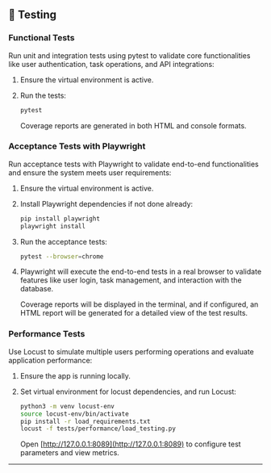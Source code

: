 ## 🧪 Testing

### Functional Tests
Run unit and integration tests using pytest to validate core functionalities like user authentication, task operations, and API integrations:

1. Ensure the virtual environment is active.
2. Run the tests:

    ```bash
    pytest
    ```

   Coverage reports are generated in both HTML and console formats.

### Acceptance Tests with Playwright

Run acceptance tests with Playwright to validate end-to-end functionalities and ensure the system meets user requirements:

1. Ensure the virtual environment is active.
2. Install Playwright dependencies if not done already:

    ```bash
    pip install playwright
    playwright install
    ```

3. Run the acceptance tests:

    ```bash
    pytest --browser=chrome
    ```

4. Playwright will execute the end-to-end tests in a real browser to validate features like user login, task management, and interaction with the database.

    Coverage reports will be displayed in the terminal, and if configured, an HTML report will be generated for a detailed view of the test results.

### Performance Tests
Use Locust to simulate multiple users performing operations and evaluate application performance:

1. Ensure the app is running locally.
2. Set virtual environment for locust dependencies, and run Locust:

    ```bash
    python3 -m venv locust-env
    source locust-env/bin/activate
    pip install -r load_requirements.txt
    locust -f tests/performance/load_testing.py
    ```

   Open [http://127.0.0.1:8089](http://127.0.0.1:8089) to configure test parameters and view metrics.

---